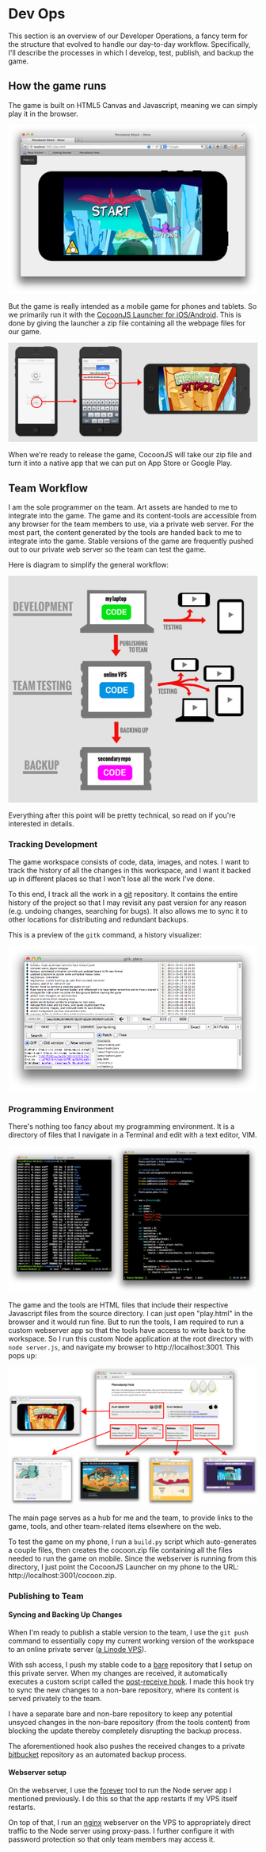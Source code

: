 # Dev Ops

This section is an overview of our Developer Operations, a fancy term for the
structure that evolved to handle our day-to-day workflow.  Specifically, I'll
describe the processes in which I develop, test, publish, and backup the game.

## How the game runs

The game is built on HTML5 Canvas and Javascript, meaning we can simply play it
in the browser.

![browser](img/browser.png)

But the game is really intended as a mobile game for phones and tablets.  So we
primarily run it with the [CocoonJS Launcher for
iOS/Android](http://wiki.ludei.com/cocoonjs:launcherapp).  This is done by
giving the launcher a zip file containing all the webpage files for our game.

![cocoon](img/cocoon.png)

When we're ready to release the game, CocoonJS will take our zip file and turn
it into a native app that we can put on App Store or Google Play.

## Team Workflow

I am the sole programmer on the team.  Art assets are handed to me to integrate
into the game.  The game and its content-tools are accessible from any browser
for the team members to use, via a private web server.  For the most part, the
content generated by the tools are handed back to me to integrate into the
game.  Stable versions of the game are frequently pushed out to our private web
server so the team can test the game.

Here is diagram to simplify the general workflow:

![overview](img/devops.png)

Everything after this point will be pretty technical, so read on if you're
interested in details.

### Tracking Development

The game workspace consists of code, data, images, and notes.  I want to track the
history of all the changes in this workspace, and I want it backed up in
different places so that I won't lose all the work I've done.

To this end, I track all the work in a [git](http://git-scm.com/) repository.
It contains the entire history of the project so that I may revisit any past
version for any reason (e.g. undoing changes, searching for bugs).  It also
allows me to sync it to other locations for distributing and redundant backups.

This is a preview of the `gitk` command, a history visualizer:

![gitk](img/gitk.png)

### Programming Environment

There's nothing too fancy about my programming environment.  It is a directory
of files that I navigate in a Terminal and edit with a text editor,
VIM.

![terminal](img/terminal.png)

The game and the tools are HTML files that include their respective Javascript
files from the source directory.  I can just open "play.html" in the browser
and it would run fine.  But to run the tools, I am required to run a custom
webserver app so that the tools have access to write back to the workspace.  So
I run this custom Node application at the root directory with `node server.js`,
and navigate my browser to http://localhost:3001.  This pops up:

![hub](img/hub.png)

The main page serves as a hub for me and the team, to provide links to the
game, tools, and other team-related items elsewhere on the web.

To test the game on my phone, I run a `build.py` script which auto-generates a
couple files, then creates the cocoon.zip file containing all the files needed
to run the game on mobile.  Since the webserver is running from this directory,
I just point the CocoonJS Launcher on my phone to the URL:
http://localhost:3001/cocoon.zip.

### Publishing to Team

#### Syncing and Backing Up Changes

When I'm ready to publish a stable version to the team, I use the `git push`
command to essentially copy my current working version of the workspace to an
online private server ([a Linode VPS](https://www.linode.com/)).

With ssh access, I push my stable code to a
[bare](http://git-scm.com/book/ch4-2.html) repository that I setup on this
private server.  When my changes are received, it automatically executes a
custom script called the [post-receive
hook](http://git-scm.com/book/en/Customizing-Git-Git-Hooks).  I made this hook
try to sync the new changes to a non-bare repository, where its content is served
privately to the team.

I have a separate bare and non-bare repository to keep any potential unsyced
changes in the non-bare repository (from the tools content) from blocking the
update thereby completely disrupting the backup process.

The aforementioned hook also pushes the received changes to a private
[bitbucket](https://bitbucket.org) repository as an automated backup process.

#### Webserver setup

On the webserver, I use the [forever](https://npmjs.org/package/forever) tool
to run the Node server app I mentioned previously.  I do this so that the
app restarts if my VPS itself restarts.

On top of that, I run an [nginx](http://wiki.nginx.org/) webserver on the VPS
to appropriately direct traffic to the Node server using proxy-pass. I further
configure it with password protection so that only team members may access it.

